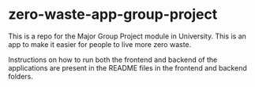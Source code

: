 # zero-waste-app-group-project
This is a repo for the Major Group Project module in University. This is an app to make it easier for people to live more zero waste.

Instructions on how to run both the frontend and backend of the applications are present in the README files in the frontend and backend folders.

